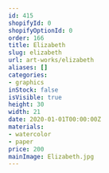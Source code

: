 ```yaml
---
id: 415
shopifyId: 0
shopifyOptionId: 0
order: 166
title: Elizabeth
slug: elizabeth
url: art-works/elizabeth
aliases: []
categories:
- graphics
inStock: false
isVisible: true
height: 30
width: 21
date: 2020-01-01T00:00:00Z
materials:
- watercolor
- paper
price: 200
mainImage: Elizabeth.jpg
---
```

